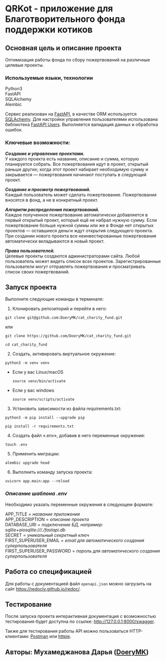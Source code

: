 # QRKot - приложение для Благотворительного фонда поддержки котиков

## **Основная цель и описание проекта**
Оптимизация работы фонда по сбору пожертвований на различные целевые проекты.


### **Используемые языки, технологии**
Python3  
FastAPI  
SQLAlchemy  
Alembic

Сервис реализован на [FastAPI](https://fastapi.tiangolo.com), 
в качестве ORM используется [SQLAchemy](https://docs.sqlalchemy.org/en/14/index.html).
Для настройки управления пользователями использована библиотека 
[FastAPI Users](https://fastapi-users.github.io/fastapi-users/10.0/).
Выполняется валидация данных и обработка ошибок.

### **Ключевые возможности:** 

***Создание и управление проектами.***  
У каждого проекта есть название, описание и сумма, которую планируется собрать.
Все пожертвования идут в проект, открытый раньше других; 
когда этот проект набирает необходимую сумму и закрывается — 
пожертвования начинают поступать в следующий проект.   

***Создание и просмотр пожертвований.***   
Каждый пользователь может сделать пожертвование. 
Пожертвования вносятся в фонд, а не в конкретный проект. 

***Алгоритм распределения пожертвований.***   
Каждое полученное пожертвование автоматически добавляется в первый открытый проект, 
который ещё не набрал нужную сумму. Если пожертвование больше нужной суммы или 
же в Фонде нет открытых проектов — оставшиеся деньги ждут открытия следующего проекта. 
При создании нового проекта все неинвестированные пожертвования автоматически 
вкладываются в новый проект.

***Права пользователей.***  
Целевые проекты создаются администраторами сайта. 
Любой пользователь может видеть список всех проектов.
Зарегистрированные пользователи могут отправлять пожертвования и просматривать 
список своих пожертвований.

## **Запуск проекта**
Выполните следующие команды в терминале:

1. Клонировать репозиторий и перейти в него:
```
git clone git@github.com:DoeryMK/cat_charity_fund.git
```
или
```
git clone https://github.com/DoeryMK/cat_charity_fund.git
```
```
cd cat_charity_fund
```
2. Создать, активировать виртуальное окружение:

```
python3 -m venv venv
```

* Если у вас Linux/macOS

    ```
    source venv/bin/activate
    ```

* Если у вас windows

    ```
    source venv/scripts/activate
    ```

3. Установить зависимости из файла requirements.txt:

```
python3 -m pip install --upgrade pip
```

```
pip install -r requirements.txt
```
4.  Создать файл «.env», добавив в него переменные окружения:
```
touch .env
```
5. Применить миграции:
```
alembic upgrade head 
```

6. Выполнить команду запуска проекта:
```
uvicorn app.main:app --reload
```

### _Описание шаблона .env_
Необходимо указать переменные окружения в следующем формате:

APP_TITLE = *название приложения*  
APP_DESCRIPTION = *описание проекта*    
DATABASE_URI = *подключение БД, например: sqlite+aiosqlite:///./fastapi.db*   
SECRET = *уникальный секретный ключ*  
FIRST_SUPERUSER_EMAIL = *email для автоматического создания суперпользователя*  
FIRST_SUPERUSER_PASSWORD = *пароль для автоматического создания суперпользователя*  


## **Работа со спецификацией**
Для работы с документацией файл ```openapi.json``` можно загрузить 
на сайт https://redocly.github.io/redoc/. 

## **Тестирование**
После запуска проекта интерактивная документация с возможностью тестирования 
будет доступна по ссылке: http://127.0.0.1:8000/swagger.

Также для тестирования работы API можно пользоваться 
HTTP-клиентами: [Postman](https://www.postman.com) или [httpie](https://httpie.io). 


## Авторы: Мухамеджанова Дарья ([DoeryMK](https://github.com/DoeryMK)) 